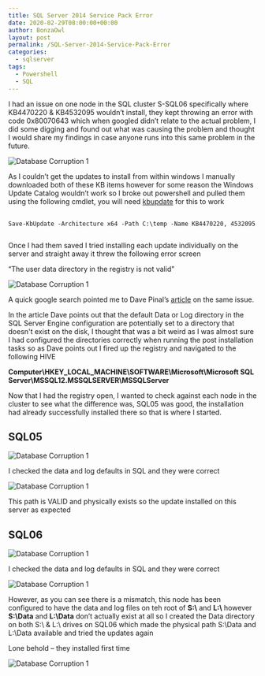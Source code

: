 ```yaml
---
title: SQL Server 2014 Service Pack Error
date: 2020-02-29T08:00:00+00:00
author: BonzaOwl
layout: post
permalink: /SQL-Server-2014-Service-Pack-Error
categories:
  - sqlserver
tags:
  - Powershell
  - SQL
---
```


I had an issue on one node in the SQL cluster S-SQL06 specifically where KB4470220 & KB4532095 wouldn’t install, they kept throwing an error with code 0x80070643 which when googled didn’t relate to the actual problem, I did some digging and found out what was causing the problem and thought I would share my findings in case anyone runs into this same problem in the future.

![Database Corruption 1](/assets/img/SQL-Service-Pack-Install-Error-1.jpg)

As I couldn’t get the updates to install from within windows I manually downloaded both of these KB items however for some reason the Windows Update Catalog wouldn’t work so I broke out powershell and pulled them using the following cmdlet, you will need [kbupdate](https://github.com/potatoqualitee/kbupdate) for this to work

<pre>
    <code class="powershell">
Save-KbUpdate -Architecture x64 -Path C:\temp -Name KB4470220, 4532095
    </code>
</pre>

Once I had them saved I tried installing each update individually on the server and straight away it threw the following error screen

“The user data directory in the registry is not valid”

![Database Corruption 1](/assets/img/SQL-Service-Pack-Install-Error-2.png)

A quick google search pointed me to Dave Pinal’s [article](https://blog.sqlauthority.com/2015/05/16/sql-server-service-pack-error-the-user-data-directory-in-the-registry-is-not-valid-verify-defaultdata-key-under-the-instance-hive-points-to-a-valid-directory/) on the same issue.  

In the article Dave points out that the default Data or Log directory in the SQL Server Engine configuration are potentially set to a directory that doesn't exist on the disk, I thought that was a bit weird as I was almost sure I had configured the directories correctly when running the post installation tasks so as Dave points out I fired up the registry and navigated to the following HIVE 

**Computer\HKEY_LOCAL_MACHINE\SOFTWARE\Microsoft\Microsoft SQL Server\MSSQL12.MSSQLSERVER\MSSQLServer**

Now that I had the registry open, I wanted to check against each node in the cluster to see what the difference was, SQL05 was good, the installation had already successfully installed there so that is where I started.

## SQL05

![Database Corruption 1](/assets/img/SQL-Service-Pack-Install-Error-3.jpg)

I checked the data and log defaults in SQL and they were correct

![Database Corruption 1](/assets/img/SQL-Service-Pack-Install-Error-4.jpg)

This path is VALID and physically exists so the update installed on this server as expected

## SQL06

![Database Corruption 1](/assets/img/SQL-Service-Pack-Install-Error-5.jpg)

I checked the data and log defaults in SQL and they were correct

![Database Corruption 1](/assets/img/SQL-Service-Pack-Install-Error-6.png)

However, as you can see there is a mismatch, this node has been configured to have the data and log files on teh root of **S:\\** and **L:\\** however **S:\Data** and **L:\Data** don’t actually exist at all so I created the Data directory on both S:\ & L:\ drives on SQL06 which made the physical path S:\Data and L:\Data available and tried the updates again

Lone behold – they installed first time

![Database Corruption 1](/assets/img/SQL-Service-Pack-Install-Error-7.jpg)
